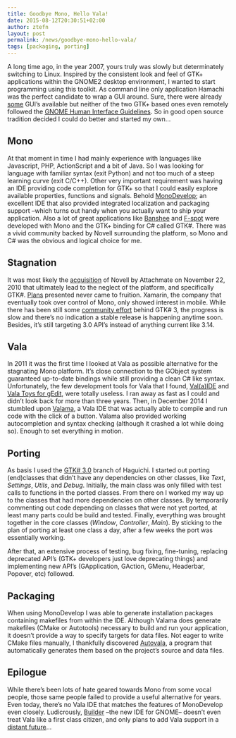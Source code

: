 ```yaml
---
title: Goodbye Mono, Hello Vala!
date: 2015-08-12T20:30:51+02:00
author: ztefn
layout: post
permalink: /news/goodbye-mono-hello-vala/
tags: [packaging, porting]
---
```

A long time ago, in the year 2007, yours truly was slowly but determinately switching to Linux. Inspired by the consistent look and feel of GTK+ applications within the GNOME2 desktop environment, I wanted to start programming using this toolkit. As command line only application Hamachi was the perfect candidate to wrap a GUI around. Sure, there were already <a href="http://linux.softpedia.com/downloadTag/Hamachi%20GUI" target="_blank">some</a> GUI&#8217;s available but neither of the two GTK+ based ones even remotely followed the <a href="https://developer.gnome.org/hig-book/2.32/" target="_blank">GNOME Human Interface Guidelines</a>. So in good open source tradition decided I could do better and started my own&#8230;

## Mono

At that moment in time I had mainly experience with languages like Javascript, PHP, ActionScript and a bit of Java. So I was looking for language with familiar syntax (exit Python) and not too much of a steep learning curve (exit C/C++). Other very important requirement was having an IDE providing code completion for GTK+ so that I could easily explore available properties, functions and signals. Behold <a href="http://www.monodevelop.com/" target="_blank">MonoDevelop</a>; an excellent IDE that also provided integrated localization and packaging support &#8211;which turns out handy when you actually want to ship your application. Also a lot of great applications like <a href="http://banshee.fm/" target="_blank">Banshee</a> and <a href="http://f-spot.org/" target="_blank">F-spot</a> were developed with Mono and the GTK+ binding for C# called GTK#. There was a vivid community backed by Novell surrounding the platform, so Mono and C# was the obvious and logical choice for me.

## Stagnation

It was most likely the <a href="https://www.novell.com/news/press/2010/11/novell-agrees-to-be-acquired-by-attachmate-corporation.html" target="_blank">acquisition</a> of Novell by Attachmate on November 22, 2010 that ultimately lead to the neglect of the platform, and specifically GTK#. <a href="http://www.mono-project.com/docs/gui/gtksharp/plan/" target="_blank">Plans</a> presented never came to fruition. Xamarin, the company that eventually took over control of Mono, only showed interest in mobile. While there has been still some <a href="https://github.com/mono/gtk-sharp/commits/master" target="_blank">community effort</a> behind GTK# 3, the progress is slow and there&#8217;s no indication a stable release is happening anytime soon. Besides, it&#8217;s still targeting 3.0 API&#8217;s instead of anything current like 3.14.

## Vala

In 2011 it was the first time I looked at Vala as possible alternative for the stagnating Mono platform. It&#8217;s close connection to the GObject system guaranteed up-to-date bindings while still providing a clean C# like syntax. Unfortunately, the few development tools for Vala that I found, <a href="https://launchpad.net/valide" target="_blank">Val(a)IDE</a> and <a href="https://code.google.com/p/vtg/" target="_blank">Vala Toys for gEdit</a>, were totally useless. I ran away as fast as I could and didn&#8217;t look back for more than three years. Then, in December 2014 I stumbled upon <a href="http://valama.github.io/valama/" target="_blank">Valama</a>, a Vala IDE that was actually able to compile and run code with the click of a button. Valama also provided working autocompletion and syntax checking (although it crashed a lot while doing so). Enough to set everything in motion.

## Porting

As basis I used the <a href="https://code.launchpad.net/~ztefn/haguichi/gtk3" target="_blank">GTK# 3.0</a> branch of Haguichi. I started out porting (end)classes that didn&#8217;t have any dependencies on other classes, like _Text_, _Settings_, _Utils_, and _Debug_. Initially, the main class was only filled with test calls to functions in the ported classes. From there on I worked my way up to the classes that had more dependencies on other classes. By temporarily commenting out code depending on classes that were not yet ported, at least many parts could be build and tested. Finally, everything was brought together in the core classes (_Window_, _Controller_, _Main_). By sticking to the plan of porting at least one class a day, after a few weeks the port was essentially working.
  
After that, an extensive process of testing, bug fixing, fine-tuning, replacing deprecated API&#8217;s (GTK+ developers just love deprecating things) and implementing new API&#8217;s (GApplication, GAction, GMenu, Headerbar, Popover, etc) followed.

## Packaging

When using MonoDevelop I was able to generate installation packages containing makefiles from within the IDE. Although Valama does generate makefiles (CMake or Autotools) necessary to build and run your application, it doesn&#8217;t provide a way to specify targets for data files. Not eager to write CMake files manually, I thankfully discovered <a href="https://github.com/rastersoft/autovala" target="_blank">Autovala</a>, a program that automatically generates them based on the project&#8217;s source and data files.

## Epilogue

While there&#8217;s been lots of hate geared towards Mono from some vocal people, those same people failed to provide a useful alternative for years. Even today, there&#8217;s no Vala IDE that matches the features of MonoDevelop even closely. Ludicrously, <a href="https://wiki.gnome.org/Apps/Builder" target="_blank">Builder</a> &#8211;the new IDE for GNOME&#8211; doesn&#8217;t even treat Vala like a first class citizen, and only plans to add Vala support in a <a href="https://wiki.gnome.org/Apps/Builder/Planning#6" target="_blank">distant future</a>&#8230;
